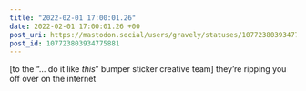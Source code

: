 ```yaml
---
title: "2022-02-01 17:00:01.26"
date: 2022-02-01 17:00:01.26 +00
post_uri: https://mastodon.social/users/gravely/statuses/107723803934775881
post_id: 107723803934775881
---
```

[to the “… do it like _this_” bumper sticker creative team] they’re ripping you off over on the internet


